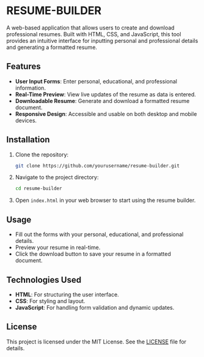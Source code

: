 # RESUME-BUILDER
A web-based application that allows users to create and download professional resumes. Built with HTML, CSS, and JavaScript, this tool provides an intuitive interface for inputting personal and professional details and generating a formatted resume.

## Features

- **User Input Forms**: Enter personal, educational, and professional information.
- **Real-Time Preview**: View live updates of the resume as data is entered.
- **Downloadable Resume**: Generate and download a formatted resume document.
- **Responsive Design**: Accessible and usable on both desktop and mobile devices.

## Installation

1. Clone the repository:
    ```bash
    git clone https://github.com/yourusername/resume-builder.git
    ```
2. Navigate to the project directory:
    ```bash
    cd resume-builder
    ```
3. Open `index.html` in your web browser to start using the resume builder.

## Usage

- Fill out the forms with your personal, educational, and professional details.
- Preview your resume in real-time.
- Click the download button to save your resume in a formatted document.

## Technologies Used

- **HTML**: For structuring the user interface.
- **CSS**: For styling and layout.
- **JavaScript**: For handling form validation and dynamic updates.

## License

This project is licensed under the MIT License. See the [LICENSE](LICENSE) file for details.
